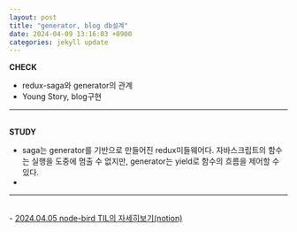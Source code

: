 ```yaml
---
layout: post
title: "generator, blog db설계"
date: 2024-04-09 13:16:03 +0900
categories: jekyll update
---
```


<b>CHECK</b>

- redux-saga와 generator의 관계
- Young Story, blog구현 
  <br>

---

<br>
<b> STUDY </b>

- saga는 generator를 기반으로 만들어진 redux미들웨어다. 자바스크립트의 함수는 실행을 도중에 멈출 수 없지만, generator는 yield로 함수의 흐름을 제어할 수 있다. 
- 
  <br>

---

<br>
- <a href='https://www.notion.so/fun-blog/hashtag-retweet-lastId-179d7bbf6d284517ba471e8ad41c510e' target="_blank" rel="noreferrer noopener">2024.04.05 node-bird TIL의 자세히보기(notion)</a>
